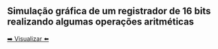 ## Simulação gráfica de um registrador de 16 bits realizando algumas operações aritméticas

[ ➡️ Visualizar ⬅️](https://gabrieldt02.github.io/banco-registradores/)


